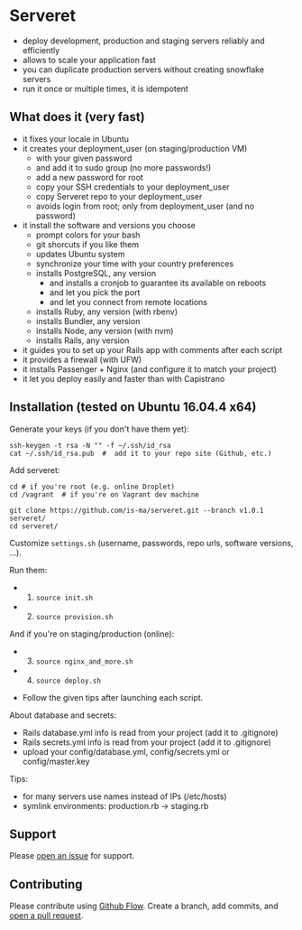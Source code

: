 # Serveret
- deploy development, production and staging servers reliably and efficiently
- allows to scale your application fast
- you can duplicate production servers without creating snowflake servers
- run it once or multiple times, it is idempotent


## What does it (very fast)
- it fixes your locale in Ubuntu
- it creates your deployment_user (on staging/production VM)
  * with your given password
  * and add it to sudo group (no more passwords!)
  * add a new password for root
  * copy your SSH credentials to your deployment_user
  * copy Serveret repo to your deployment_user
  * avoids login from root; only from deployment_user (and no password)
- it install the software and versions you choose
  * prompt colors for your bash
  * git shorcuts if you like them
  * updates Ubuntu system
  * synchronize your time with your country preferences
  * installs PostgreSQL, any version
    - and installs a cronjob to guarantee its available on reboots
    - and let you pick the port
    - and let you connect from remote locations
  * installs Ruby, any version (with rbenv)
  * installs Bundler, any version
  * installs Node, any version (with nvm)
  * installs Rails, any version
- it guides you to set up your Rails app with comments after each script
- it provides a firewall (with UFW)
- it installs Passenger + Nginx (and configure it to match your project)
- it let you deploy easily and faster than with Capistrano


## Installation (tested on Ubuntu 16.04.4 x64)

Generate your keys (if you don't have them yet):
```
ssh-keygen -t rsa -N "" -f ~/.ssh/id_rsa
cat ~/.ssh/id_rsa.pub  #  add it to your repo site (Github, etc.)
```

Add serveret:
```
cd # if you're root (e.g. online Droplet)
cd /vagrant  # if you're on Vagrant dev machine

git clone https://github.com/is-ma/serveret.git --branch v1.0.1 serveret/
cd serveret/
```

Customize ```settings.sh``` (username, passwords, repo urls, software versions, ...).

Run them:
* 1) ```source init.sh```
* 2) ```source provision.sh```

And if you're on staging/production (online):
* 3) ```source nginx_and_more.sh```
* 4) ```source deploy.sh```

* Follow the given tips after launching each script.

About database and secrets:
  - Rails database.yml info is read from your project (add it to .gitignore)
  - Rails secrets.yml info is read from your project (add it to .gitignore)
  - upload your config/database.yml, config/secrets.yml or config/master.key

Tips:
 - for many servers use names instead of IPs (/etc/hosts)
 - symlink environments: production.rb -> staging.rb


## Support

Please [open an issue](https://github.com/is-ma/serveret/issues/new) for support.


## Contributing

Please contribute using [Github Flow](https://guides.github.com/introduction/flow/). Create a branch, add commits, and [open a pull request](https://github.com/is-ma/serveret/compare/).
